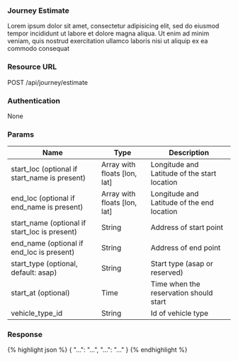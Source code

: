 ### Journey Estimate

Lorem ipsum dolor sit amet, consectetur adipisicing elit, sed do eiusmod tempor incididunt ut labore et dolore magna aliqua. Ut enim ad minim veniam, quis nostrud exercitation ullamco laboris nisi ut aliquip ex ea commodo consequat

### Resource URL

POST /api/journey/estimate

### Authentication

None

### Params

| Name | Type | Description |
| --- | --- | --- |
| start_loc (optional if start_name is present) | Array with floats [lon, lat] | Longitude and Latitude of the start location |
| end_loc (optional if end_name is present) | Array with floats [lon, lat] | Longitude and Latitude of the end location |
| start_name (optional if start_loc is present) | String | Address of start point |
| end_name (optional if end_loc is present) | String | Address of end point |
| start_type (optional, default: asap) | String | Start type (asap or reserved) |
| start_at (optional) | Time | Time when the reservation should start |
| vehicle_type_id | String | Id of vehicle type |

### Response

{% highlight json %}
{
  "...": "...",
  "...": "..."
}
{% endhighlight %}
